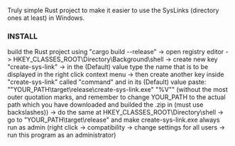 Truly simple Rust project to make it easier to use the SysLinks (directory ones at least) in Windows.

### INSTALL

build the Rust project using "cargo build --release" -> open registry editor -> HKEY_CLASSES_ROOT\Directory\Background\shell -> create new key "create-sys-link" -> in the (Default) value type the name that is to be displayed in the right click context menu -> then create another key inside "create-sys-link" called "command" and in its (Default) value paste: ""YOUR_PATH\target\release\create-sys-link.exe" "%V"" (without the most outer quotation marks, and remember to change YOUR_PATH to the actual path which you have downloaded and builded the .zip in (must use backslashes)) -> do the same at HKEY_CLASSES_ROOT\Directory\shell -> go to "YOUR_PATH\target\release\" and make create-sys-link.exe always run as admin (right click -> compatibility -> change settings for all users -> run this program as an administrator)
